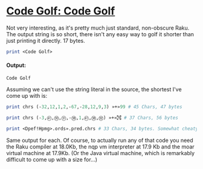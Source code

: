 [1]: https://rosettacode.org/wiki/Code_Golf:_Code_Golf

# [Code Golf: Code Golf][1]

Not very interesting, as it's pretty much just standard, non-obscure Raku. The output string is so short, there isn't any easy way to golf it shorter than just printing it directly. 17 bytes.

```perl
print <Code Golf>
```

#### Output:
```
Code Golf
```


Assuming we can't use the string literal in the source, the shortest I've come up with is:

```perl
print chrs (-32,12,1,2,-67,-28,12,9,3) »+»99 # 45 Chars, 47 bytes
```
```perl
print chrs (-3,㊶,㉚,㉛,-㊳,1,㊶,㊳,㉜) »+»㉎ # 37 Chars, 56 bytes
```
```perl
print <Dpef!Hpmg>.ords».pred.chrs # 33 Chars, 34 bytes. Somewhat cheaty as it _does_ contain a string literal, but not the same literal as the output
```


Same output for each. Of course, to actually run any of that code you need the Raku compiler at 18.0Kb, the nqp vm interpreter at 17.9 Kb and the moar virtual machine at 17.9Kb. (Or the Java virtual machine, which is remarkably difficult to come up with a size for...)

